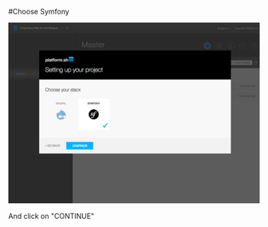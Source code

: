 #Choose Symfony

![Setting Up Your Project Choose Stack Symfony](/images/05-setting-up-your-project-choose-stack-symfony.png)

And click on "CONTINUE"
